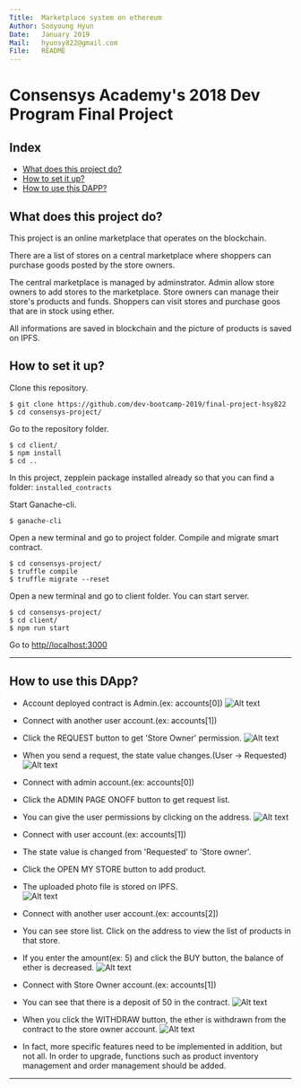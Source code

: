 ```yaml
---
Title:  Marketplace system on ethereum
Author: Sooyoung Hyun
Date:   January 2019
Mail:   hyunsy822@gmail.com
File:   README
---
```


Consensys Academy's 2018 Dev Program Final Project
===

## Index

- [What does this project do?](#what-does-this-project-do)
- [How to set it up?](#how-to-set-it-up)
- [How to use this DAPP?](#how-to-use-this-dapp)

## What does this project do?

This project is an online marketplace that operates on the blockchain.

There are a list of stores on a central marketplace where shoppers can purchase goods posted by the store owners.

The central marketplace is managed by adminstrator. Admin allow store owners to add stores to the marketplace. Store owners can manage their store's products and funds. Shoppers can visit stores and purchase goos that are in stock using ether.

All informations are saved in blockchain and the picture of products is saved on IPFS.

## How to set it up?

Clone this repository.
```
$ git clone https://github.com/dev-bootcamp-2019/final-project-hsy822
$ cd consensys-project/
```
Go to the repository folder.
```
$ cd client/
$ npm install
$ cd ..
``` 
In this project, zepplein package installed already so that you can find a folder: `installed_contracts` 

Start Ganache-cli.
```
$ ganache-cli
``` 

Open a new terminal and go to project folder. Compile and migrate smart contract. 
```
$ cd consensys-project/
$ truffle compile
$ truffle migrate --reset
```

Open a new terminal and go to client folder. You can start server. 
```
$ cd consensys-project/
$ cd client/
$ npm run start
```

Go to [http//localhost:3000](http://localhost:3000/) 

---

## How to use this DApp?
* Account deployed contract is Admin.(ex: accounts[0])
![Alt text](https://github.com/dev-bootcamp-2019/final-project-hsy822/blob/master/screenshot/s1.PNG)

* Connect with another user account.(ex: accounts[1])
* Click the REQUEST button to get 'Store Owner' permission.
![Alt text](https://github.com/dev-bootcamp-2019/final-project-hsy822/blob/master/screenshot/s2.PNG)

* When you send a request, the state value changes.(User -> Requested)
![Alt text](https://github.com/dev-bootcamp-2019/final-project-hsy822/blob/master/screenshot/s3.PNG)

* Connect with admin account.(ex: accounts[0]) 
* Click the ADMIN PAGE ONOFF button to get request list. 
* You can give the user permissions by clicking on the address.
![Alt text](https://github.com/dev-bootcamp-2019/final-project-hsy822/blob/master/screenshot/s4.PNG)

* Connect with user account.(ex: accounts[1])  
* The state value is changed from 'Requested' to 'Store owner'.
* Click the OPEN MY STORE button to add product.
* The uploaded photo file is stored on IPFS.  
![Alt text](https://github.com/dev-bootcamp-2019/final-project-hsy822/blob/master/screenshot/s5.PNG)

* Connect with another user account.(ex: accounts[2]) 
* You can see store list. Click on the address to view the list of products in that store.
* If you enter the amount(ex: 5) and click the BUY button, the balance of ether is decreased.
![Alt text](https://github.com/dev-bootcamp-2019/final-project-hsy822/blob/master/screenshot/s6.PNG)

* Connect with Store Owner account.(ex: accounts[1])
* You can see that there is a deposit of 50 in the contract. 
![Alt text](https://github.com/dev-bootcamp-2019/final-project-hsy822/blob/master/screenshot/s7.PNG)

* When you click the WITHDRAW button, the ether is withdrawn from the contract to the store owner account.
![Alt text](https://github.com/dev-bootcamp-2019/final-project-hsy822/blob/master/screenshot/s8.PNG)

* In fact, more specific features need to be implemented in addition, but not all. In order to upgrade, functions such as product inventory management and order management should be added.
---
